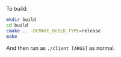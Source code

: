 To build:

```sh
mkdir build
cd build
cmake .. -DCMAKE_BUILD_TYPE=release
make
```

And then run as `./client [ARGS]` as normal.
